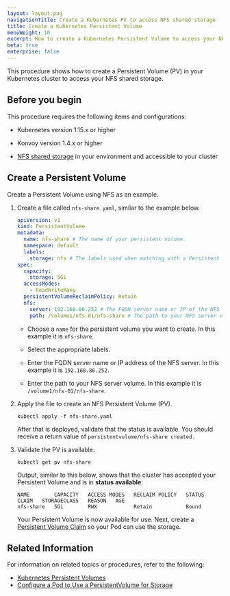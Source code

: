 ```yaml
---
layout: layout.pug
navigationTitle: Create a Kubernetes PV to access NFS shared storage
title: Create a Kubernetes Persistent Volume
menuWeight: 10
excerpt: How to create a Kubernetes Persistent Volume to access your NFS shared storage
beta: true
enterprise: false
---
```


<!-- markdownlint-disable MD030 -->

This procedure shows how to create a Persistent Volume (PV) in your Kubernetes cluster to access your NFS shared storage.

## Before you begin

This procedure requires the following items and configurations:

- Kubernetes version 1.15.x or higher

- Konvoy version 1.4.x or higher

- [NFS shared storage](https://en.wikipedia.org/wiki/Network_File_System) in your environment and accessible to your cluster

## Create a Persistent Volume

Create a Persistent Volume using NFS as an example.

1.  Create a file called `nfs-share.yaml`, similar to the example below.

    ```yaml
    apiVersion: v1
    kind: PersistentVolume
    metadata:
      name: nfs-share # The name of your persistent volume.
      namespace: default
      labels:
        storage: nfs # The labels used when matching with a Persistent Volume Claim.
    spec:
      capacity:
        storage: 5Gi
      accessModes:
        - ReadWriteMany
      persistentVolumeReclaimPolicy: Retain
      nfs:
        server: 192.168.86.252 # The FQDN server name or IP of the NFS server goes here.
        path: /volume1/nfs-01/nfs-share # The path to your NFS server volume.
    ```

    - Choose a `name` for the persistent volume you want to create. In this example it is `nfs-share`.

    - Select the appropriate labels.

    - Enter the FQDN server name or IP address of the NFS server. In this example it is `192.168.86.252`.

    - Enter the path to your NFS server volume. In this example it is `/volume1/nfs-01/nfs-share`.

1.  Apply the file to create an NFS Persistent Volume (PV).

    ```shell
    kubectl apply -f nfs-share.yaml
    ```

     After that is deployed, validate that the status is available. You should receive a return value of `persistentvolume/nfs-share created.`

1.  Validate the PV is available.

    ```shell
    kubectl get pv nfs-share
    ```

    Output, similar to this below, shows that the cluster has accepted your Persistent Volume and is in **status available**:

    ```shell
    NAME        CAPACITY   ACCESS MODES   RECLAIM POLICY   STATUS  CLAIM   STORAGECLASS   REASON   AGE
    nfs-share   5Gi        RWX            Retain           Bound
    ```

    Your Persistent Volume is now available for use. Next, create a [Persistent Volume Claim](../create-pvc) so your Pod can use the storage.

## Related Information

For information on related topics or procedures, refer to the following:

- [Kubernetes Persistent Volumes](https://kubernetes.io/docs/concepts/storage/persistent-volumes/)
- [Configure a Pod to Use a PersistentVolume for Storage](https://kubernetes.io/docs/tasks/configure-pod-container/configure-persistent-volume-storage/)
